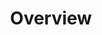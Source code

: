 ---
permalink: false
navKey: "/docs/overview/"
parent: "/docs/"
title: "Overview"
url: "/docs/"
order: -1
---